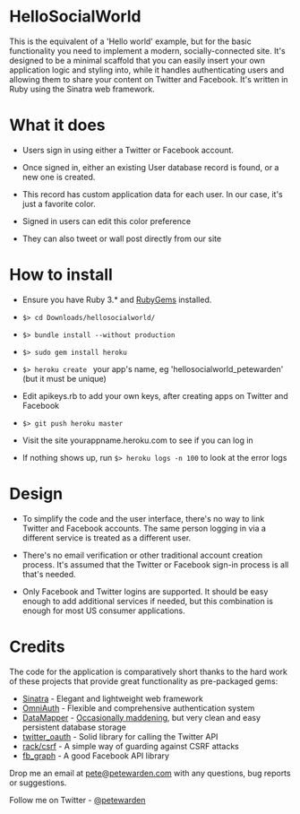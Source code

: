 HelloSocialWorld
================

This is the equivalent of a 'Hello world' example, but for the basic functionality you need to
implement a modern, socially-connected site. It's designed to be a minimal scaffold that you can
easily insert your own application logic and styling into, while it handles authenticating users
and allowing them to share your content on Twitter and Facebook. It's written in Ruby using the 
Sinatra web framework.

# What it does

- Users sign in using either a Twitter or Facebook account.

- Once signed in, either an existing User database record is found, or a new one is created.

- This record has custom application data for each user. In our case, it's just a favorite color.

- Signed in users can edit this color preference

- They can also tweet or wall post directly from our site

# How to install

- Ensure you have Ruby 3.* and [RubyGems](http://docs.rubygems.org/read/chapter/3) installed.

- `$> cd Downloads/hellosocialworld/`

- `$> bundle install --without production`

- `$> sudo gem install heroku`

- `$> heroku create ` your app's name, eg 'hellosocialworld_petewarden' (but it must be unique)

- Edit apikeys.rb to add your own keys, after creating apps on Twitter and Facebook

- `$> git push heroku master`

- Visit the site yourappname.heroku.com to see if you can log in

- If nothing shows up, run `$> heroku logs -n 100` to look at the error logs

# Design

- To simplify the code and the user interface, there's no way to link Twitter and Facebook 
accounts. The same person logging in via a different service is treated as a different user.

- There's no email verification or other traditional account creation process. It's assumed that
the Twitter or Facebook sign-in process is all that's needed.

- Only Facebook and Twitter logins are supported. It should be easy enough to add additional
services if needed, but this combination is enough for most US consumer applications.

# Credits

The code for the application is comparatively short thanks to the hard work of these projects
that provide great functionality as pre-packaged gems:

- [Sinatra](http://www.sinatrarb.com/) - Elegant and lightweight web framework
- [OmniAuth](https://github.com/intridea/omniauth) - Flexible and comprehensive authentication system
- [DataMapper](http://datamapper.org/) - [Occasionally maddening](http://www.drmaciver.com/2010/04/datamapper-is-inherently-broken/), but very clean and easy persistent database storage
- [twitter_oauth](https://github.com/moomerman/twitter_oauth) - Solid library for calling the Twitter API 
- [rack/csrf](https://github.com/baldowl/rack_csrf) - A simple way of guarding against CSRF attacks
- [fb_graph](https://github.com/nov/fb_graph) - A good Facebook API library

Drop me an email at [pete@petewarden.com](mailto:pete@petewarden.com) with any questions, bug
reports or suggestions.

Follow me on Twitter - [@petewarden](http://twitter.com/petewarden)